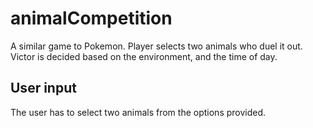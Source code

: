 # animalCompetition
A similar game to Pokemon. Player selects two animals who duel it out. Victor is decided based on the environment, and the time of day.
## User input
The user has to select two animals from the options provided.
